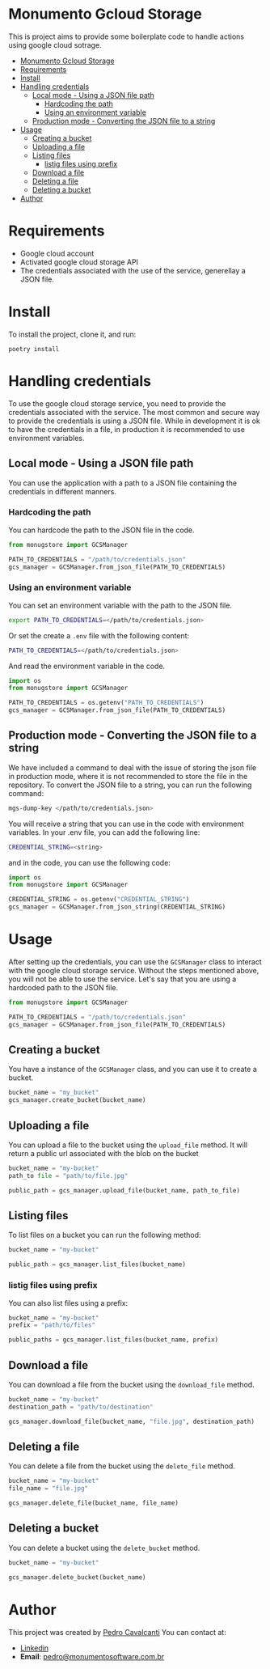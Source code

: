 # Monumento Gcloud Storage

This is project aims to provide some boilerplate code to handle actions using google cloud sotrage.

- [Monumento Gcloud Storage](#monumento-gcloud-storage)
- [Requirements](#requirements)
- [Install](#install)
- [Handling credentials](#handling-credentials)
  - [Local mode - Using a JSON file path](#local-mode---using-a-json-file-path)
    - [Hardcoding the path](#hardcoding-the-path)
    - [Using an environment variable](#using-an-environment-variable)
  - [Production mode - Converting the JSON file to a string](#production-mode---converting-the-json-file-to-a-string)
- [Usage](#usage)
  - [Creating a bucket](#creating-a-bucket)
  - [Uploading a file](#uploading-a-file)
  - [Listing files](#listing-files)
    - [listig files using prefix](#listig-files-using-prefix)
  - [Download a file](#download-a-file)
  - [Deleting a file](#deleting-a-file)
  - [Deleting a bucket](#deleting-a-bucket)
- [Author](#author)


# Requirements

- Google cloud account
- Activated google cloud storage API
- The credentials associated with the use of the service, generellay a JSON file.

# Install

To install the project, clone it, and run:
```
poetry install
```

# Handling credentials

To use the google cloud storage service, you need to provide the credentials associated with the service.
The most common and secure way to provide the credentials is using a JSON file.
While in development it is ok to have the credentials in a file, in production it is recommended to use environment variables.

## Local mode - Using a JSON file path

You can use the application with a path to a JSON file containing the credentials in different manners.

### Hardcoding the path
You can hardcode the path to the JSON file in the code.

```python
from monugstore import GCSManager

PATH_TO_CREDENTIALS = "/path/to/credentials.json"
gcs_manager = GCSManager.from_json_file(PATH_TO_CREDENTIALS)
```
### Using an environment variable
You can set an environment variable with the path to the JSON file.

```bash
export PATH_TO_CREDENTIALS=</path/to/credentials.json>
```

Or set the create a `.env` file with the following content:

```bash
PATH_TO_CREDENTIALS=</path/to/credentials.json>
```

And read the environment variable in the code.

```python
import os
from monugstore import GCSManager

PATH_TO_CREDENTIALS = os.getenv("PATH_TO_CREDENTIALS")
gcs_manager = GCSManager.from_json_file(PATH_TO_CREDENTIALS)
```

## Production mode - Converting the JSON file to a string

We have included a command to deal with the issue of storing the json file in production mode, where it is not recommended to store the file in the repository.
To convert the JSON file to a string, you can run the following command:

```bash
mgs-dump-key </path/to/credentials.json>
```
You will receive a string that you can use in the code with environment variables.
In your .env file, you can add the following line:

```bash
CREDENTIAL_STRING=<string>
```

and in the code, you can use the following code:

```python
import os
from monugstore import GCSManager

CREDENTIAL_STRING = os.getenv("CREDENTIAL_STRING")
gcs_manager = GCSManager.from_json_string(CREDENTIAL_STRING)
```

# Usage
After setting up the credentials, you can use the `GCSManager` class to interact with the google cloud storage service.
Without the steps mentioned above, you will not be able to use the service.
Let's say that you are using a hardcoded path to the JSON file.

```python
from monugstore import GCSManager

PATH_TO_CREDENTIALS = "/path/to/credentials.json"
gcs_manager = GCSManager.from_json_file(PATH_TO_CREDENTIALS)
```

## Creating a bucket
You have a instance of the `GCSManager` class, and you can use it to create a bucket.

```python
bucket_name = "my_bucket"
gcs_manager.create_bucket(bucket_name)
```

## Uploading a file
You can upload a file to the bucket using the `upload_file` method.
It will return a public url associated with the blob on the bucket

```python
bucket_name = "my-bucket"
path_to file = "path/to/file.jpg"

public_path = gcs_manager.upload_file(bucket_name, path_to_file)
```

## Listing files 
To list files on a bucket you can run the following method:

```python
bucket_name = "my-bucket"

public_path = gcs_manager.list_files(bucket_name)
```

### listig files using prefix
You can also list files using a prefix:

```python
bucket_name = "my-bucket"
prefix = "path/to/files" 

public_paths = gcs_manager.list_files(bucket_name, prefix)
```

## Download a file
You can download a file from the bucket using the `download_file` method.

```python
bucket_name = "my-bucket"
destination_path = "path/to/destination"

gcs_manager.download_file(bucket_name, "file.jpg", destination_path)
```

## Deleting a file
You can delete a file from the bucket using the `delete_file` method.

```python
bucket_name = "my-bucket"
file_name = "file.jpg"

gcs_manager.delete_file(bucket_name, file_name)
```

## Deleting a bucket
You can delete a bucket using the `delete_bucket` method.

```python
bucket_name = "my-bucket"

gcs_manager.delete_bucket(bucket_name)
```

# Author

This project was created by [Pedro Cavalcanti](https://github.com/pedroKpaxo)
You can contact at:

- [Linkedin](https://www.linkedin.com/in/pedrokpaxo/)
- **Email**: pedro@monumentosoftware.com.br